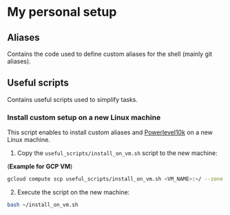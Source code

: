 # My personal setup

## Aliases

Contains the code used to define custom aliases for the shell (mainly git aliases).

## Useful scripts

Contains useful scripts used to simplify tasks.

### Install custom setup on a new Linux machine

This script enables to install custom aliases and [Powerlevel10k](https://github.com/romkatv/powerlevel10k) on a new Linux machine.

1. Copy the `useful_scripts/install_on_vm.sh` script to the new machine:

(**Example for GCP VM**)

```bash
gcloud compute scp useful_scripts/install_on_vm.sh <VM_NAME>:~/ --zone <VM_ZONE>
```

2. Execute the script on the new machine:

```bash
bash ~/install_on_vm.sh
```

